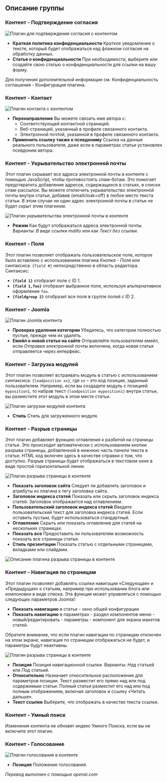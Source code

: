 <!-- Filename: Chunk4x:Extensions_Plugin_Manager_Edit_Content_Group / Display title: Группа контента -->

## Описание группы

### Контент - Подтверждение согласия

![Плагин для подтверждения согласия с контентом](../../../en/images/plugins/plugin-group-content-confirm-consent.png)

- **Краткая политика конфиденциальности** Краткое уведомление о тексте, который будет отображаться над флажком согласия на обработку данных.
- **Статья о конфиденциальности** При необходимости, выберите или создайте свою статью о конфиденциальности для ссылки на вашу форму.

Для получения дополнительной информации см. Конфиденциальность соглашения - Конфигурация плагина.

### Контент - Контакт

![Плагин контакта с контентом](../../../en/images/plugins/plugin-group-content-contact.png)

- **Перенаправление** Вы можете связать имя автора с:
  - Соответствующей контактной страницей.
  - Веб-страницей, указанный в профиле связанного контакта.
  - Электронной почтой, указанной в профиле связанного контакта.
- **Применить ссылку также к псевдониму** Ссылка на данные реального пользователя, даже если в параметрах статьи установлен псевдоним автора.

### Контент - Укрывательство электронной почты

Этот плагин скрывает все адреса электронной почты в контенте с помощью JavaScript, чтобы противостоять спам-ботам. Это помогает предотвратить добавление адресов, содержащихся в статьях, в списки спам-рассылок. Вы можете отключить укрывательство электронной почты внутри статьи, добавив {emailcloak=off} в любое место текста статьи. В этом случае ни один адрес электронной почты в статье не будет скрыт этим плагином.

![Плагин укрывательства электронной почты в контенте](../../../en/images/plugins/plugin-group-content-email-cloaking.png)

- **Режим** Как будут отображаться адреса электронной почты. Варианты: *В виде ссылки mailto* или как *Текст без ссылки*.

### Контент - Поля

Этот плагин позволяет отображать пользовательское поле, которое было вставлено с использованием плагина *Кнопка - Поля* или синтаксиса: `{field #}` непосредственно в область редактора. Синтаксис:

- **`{field 1}`** отобразит поле с ID 1.
- **`{field 1,foo}`** отобразит выбранное поле, используя альтернативное оформление `foo`.
- **`{fieldgroup 2}`** отобразит все поля в группе полей с ID 2.

### Контент - Joomla

![Плагин Joomla контента](../../../en/images/plugins/plugin-group-content-joomla.png)

- **Проверка удаления категории** Убедитесь, что категории полностью пустые, прежде чем их удалять.
- **Емейл о новой статье на сайте** Отправляйте пользователям емейл, если *Отправка электронной почты* включена, когда новая статья отправляется через интерфейс.

### Контент - Загрузка модулей

Этот плагин позволяет встраивать модуль в статью с использованием синтаксиса: `{loadposition xx}`, где `xx` – это код позиции, заданный пользователем. Например, если вы создадите модуль с позицией `myposition1`, то набрав текст `{loadposition myposition1}` внутри статьи, вы разместите этот модуль в этом месте статьи.

![Плагин загрузки модулей контента](../../../en/images/plugins/plugin-group-content-load-modules.png)

- **Стиль** Стиль для загруженного модуля.

### Контент - Разрыв страницы

Этот плагин добавляет функцию оглавления к разбитой на страницы статье. Это происходит автоматически с использованием кнопки разрыва страницы, добавленной в нижнюю часть панели текста в статье. HTML код включен здесь в качестве справки о том, что доступно. Разрыв страницы будет отображаться в текстовом окне в виде простой горизонтальной линии.

![Плагин разрыва страницы в контенте](../../../en/images/plugins/plugin-group-content-page-break.png)

- **Показать заголовок сайта** Следует ли добавлять заголовок и атрибуты из плагина к тегу заголовка сайта.
- **Заголовок индекса статей** Показать или скрыть заголовок индекса статей. Заголовок отображается над оглавлением.
- **Пользовательский заголовок индекса статей** Введите пользовательский текст для заголовка индекса статей. Если оставить пустым, будет использоваться стандартный.
- **Оглавление** Скрыть или показать оглавление для статей на нескольких страницах.
- **Показать все** Предоставить ли пользователям возможность показать все страницы статьи.
- **Стиль презентации** Показать статью с отдельными страницами, вкладками или слайдами.

![Описание плагина разрыва страницы в контенте](../../../en/images/plugins/plugin-group-content-page-break-description.png)

### Контент - Навигация по страницам

Этот плагин позволяет добавлять ссылки навигации «Следующая» и «Предыдущая» к статьям, например при использовании блога или компоновки в виде списка. Эта функция может управляться с помощью следующих параметров Joomla!:

- **Показать навигацию** в статье - окно общей конфигурации
- **Показать навигацию** в параметрах - раздел компонентов меню - новый/редактировать - параметры - компонент для экрана макетов статей.

Обратите внимание, что если плагин навигации по страницам отключен на этом экране, навигация по страницам отображаться не будет, и параметры будут неактивны.

![Плагин разрыва страницы в контенте](../../../en/images/plugins/plugin-group-content-page-navigation.png)

- **Позиция** Позиция навигационной ссылки. Варианты: *Над* статьей или *Под* статьей.
- **Относительно** Назначает относительное расположение для параметров позиции. Текст разместит его прямо над или под содержимым статьи. Полный статья разместит его над или под полным отображением, включая заголовок и ссылку «Читать дальше».
- **Текст ссылки** Выберите, что отображать в качестве текста ссылки.

### Контент - Умный поиск

Изменения контента не обновят индекс Умного Поиска, если вы не включите этот плагин.

### Контент - Голосование

![Плагин голосования в контенте](../../../en/images/plugins/plugin-group-content-vote.png)

- **Позиция** Положение голосования.

*Перевод выполнен с помощью openai.com*


